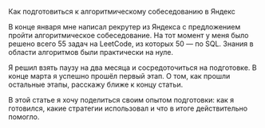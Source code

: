 Как подготовиться к алгоритмическому собеседованию в Яндекс

В конце января мне написал рекрутер из Яндекса с предложением пройти алгоритмическое собеседование. На тот момент у меня было решено всего 55 задач на LeetCode, из которых 50 — по SQL. Знания в области алгоритмов были практически на нуле.

Я решил взять паузу на два месяца и сосредоточиться на подготовке. В конце марта я успешно прошёл первый этап. О том, как прошли остальные этапы, расскажу ближе к концу статьи.

В этой статье я хочу поделиться своим опытом подготовки: как я готовился, какие стратегии использовал и что в итоге действительно помогло.
